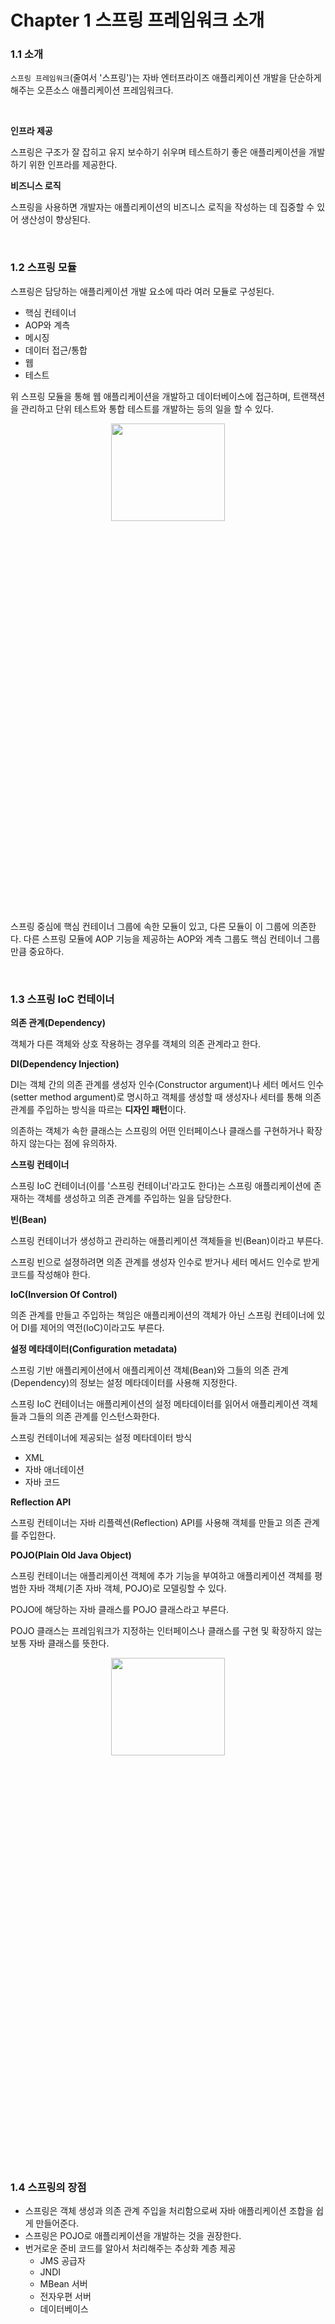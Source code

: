 # Chapter 1 스프링 프레임워크 소개

### 1.1 소개

`스프링 프레임워크`(줄여서 '스프링')는 자바 엔터프라이즈 애플리케이션 개발을 단순하게 해주는 오픈소스 애플리케이션 프레임워크다.

<br>

**인프라 제공**

스프링은 구조가 잘 잡히고 유지 보수하기 쉬우며 테스트하기 좋은 애플리케이션을 개발하기 위한 인프라를 제공한다.

**비즈니스 로직**

스프링을 사용하면 개발자는 애플리케이션의 비즈니스 로직을 작성하는 데 집중할 수 있어 생산성이 향상된다.

<br>

### 1.2 스프링 모듈

스프링은 담당하는 애플리케이션 개발 요소에 따라 여러 모듈로 구성된다.

- 핵심 컨테이너
- AOP와 계측
- 메시징
- 데이터 접근/통합
- 웹
- 테스트

위 스프링 모듈을 통해 웹 애플리케이션을 개발하고 데이터베이스에 접근하며, 트랜잭션을 관리하고 단위 테스트와 통합 테스트를 개발하는 등의 일을 할 수 있다.

<p align="center"><img src="/Users/bang/TIL/images/Spring/배워서바로쓰는스프링프레임워크/ch01/springModuleDependency.jpeg" width=60% height=20%></p>

스프링 중심에 핵심 컨테이너 그룹에 속한 모듈이 있고, 다른 모듈이 이 그룹에 의존한다. 다른 스프링 모듈에 AOP 기능을 제공하는 AOP와 계측 그룹도 핵심 컨테이너 그룹만큼 중요하다.

<br>

### 1.3 스프링 IoC 컨테이너

**의존 관계(Dependency)**

객체가 다른 객체와 상호 작용하는 경우를 객체의 의존 관계라고 한다.

**DI(Dependency Injection)**

DI는 객체 간의 의존 관계를 생성자 인수(Constructor argument)나 세터 메서드 인수(setter method argument)로 명시하고 객체를 생성할 때 생성자나 세터를 통해 의존 관계를 주입하는 방식을 따르는 **디자인 패턴**이다.

의존하는 객체가 속한 클래스는 스프링의 어떤 인터페이스나 클래스를 구현하거나 확장하지 않는다는 점에 유의하자.

**스프링 컨테이너**

스프링 IoC 컨테이너(이를 '스프링 컨테이너'라고도 한다)는 스프링 애플리케이션에 존재하는 객체를 생성하고 의존 관계를 주입하는 일을 담당한다.

**빈(Bean)**

스프링 컨테이너가 생성하고 관리하는 애플리케이션 객체들을 빈(Bean)이라고 부른다.

스프링 빈으로 설졍하려면 의존 관계를 생성자 인수로 받거나 세터 메서드 인수로 받게 코드를 작성해야 한다.

**IoC(Inversion Of Control)**

의존 관계를 만들고 주입하는 책임은 애플리케이션의 객체가 아닌 스프링 컨테이너에 있어 DI를 제어의 역전(IoC)이라고도 부른다.

**설정 메타데이터(Configuration metadata)**

스프링 기반 애플리케이션에서 애플리케이션 객체(Bean)와 그들의 의존 관계(Dependency)의 정보는 설정 메타데이터를 사용해 지정한다.

스프링 IoC 컨테이너는 애플리케이션의 설정 메타데이터를 읽어서 애플리케이션 객체들과 그들의 의존 관계를 인스턴스화한다.

스프링 컨테이너에 제공되는 설정 메타데이터 방식

- XML
- 자바 애너테이션
- 자바 코드

**Reflection API**

스프링 컨테이너는 자바 리플렉션(Reflection) API를 사용해 객체를 만들고 의존 관계를 주입한다.

**POJO(Plain Old Java Object)**

스프링 컨테이너는 애플리케이션 객체에 추가 기능을 부여하고 애플리케이션 객체를 평범한 자바 객체(기존 자바 객체, POJO)로 모델링할 수 있다.

POJO에 해당하는 자바 클래스를 POJO 클래스라고 부른다.

POJO 클래스는 프레임워크가 지정하는 인터페이스나 클래스를 구현 및 확장하지 않는 보통 자바 클래스를 뜻한다.

<p align="center"><img src="/Users/bang/TIL/images/Spring/배워서바로쓰는스프링프레임워크/ch01/springContainerMechanism.jpeg" width=60% height=20%></p>

<br>

### 1.4 스프링의 장점

- 스프링은 객체 생성과 의존 관계 주입을 처리함으로써 자바 애플리케이션 조합을 쉽게 만들어준다.
- 스프링은 POJO로 애플리케이션을 개발하는 것을 권장한다.
- 번거로운 준비 코드를 알아서 처리해주는 추상화 계층 제공
  - JMS 공급자
  - JNDI
  - MBean 서버
  - 전자우편 서버
  - 데이터베이스